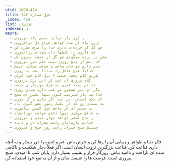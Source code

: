 ```yaml
---
utid: 1000-454
title: غزل شماره ۴۵۴
_index: 454
list: غزلیات
indexes: ی
mesra:
  - ز کوی یار میآید نسیم باد نوروزی
  - ازین باد ار مدد خواهی چراغ دل برافروزی
  - چو گل گر خرده‌ای داری خدا را صرف عشرت کن
  - که قارون را غلطها داد سودای زراندوزی
  - سخن در پرده میگویم چو گل از غنچه بیرون آی
  - که بیش از پنج روزی نیست حکم میر نوروزی
  - میی دارم چو جان صافی و صوفی میکند عیبش
  - خدایا هیچ عاقل را مبادا بخت بد روزی
  - طریق کام بخشی چیست ؟ ترک کام خود کردن
  - کلاه سروری آن است کز این تَرک بردوزی
  - ندانم نوحه قمری به طرف جویباران چیست
  - مگر او نیز همچون من غمی دارد شبان روزی
  - جدا شد یار شیرینت کنون تنها نشین ای شمع
  - که حکم آسمان این است اگر سازی و گر سوزی
  - به بستان رو که از بلبل رموز عشق گیری یاد
  - به مجلس آی کز حافظ غزل گفتن بیاموزی
  - نه حافظ میکند تنها دعای خواجه تورانشاه
  - ز مدح آصفی خواهد جهان عیدی و نوروزی
  - جنابش پارسایان راست محراب دل و دیده
  - جبینش صبح خیزان راست روز فتح و فیروزی
---
```

فکر دنیا و ظواهر و زیبایی آن را رها کن و خوش باش. غم و اندوه را دور بینداز و به آنچه داری قناعت کن. قناعت بزرگترین ثروت انسان است. اگر فعلاً دچار شکست و ناکامی شده ای ناراحت و ناامید نباش. روزگار فراز و نشیب بسیار دارد. پایان شب نا امیدی، صبح پیروزی است. فرصت ها را غنیمت بدان و از آن به نفع خود استفاده کن.
